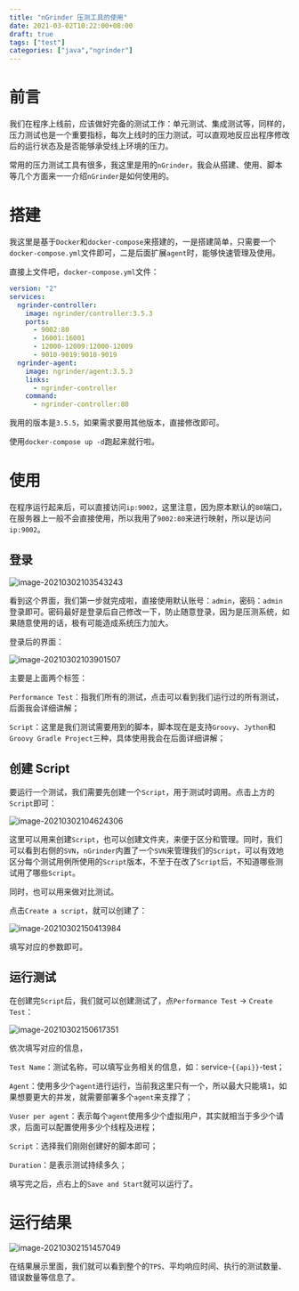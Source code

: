```yaml
---
title: "nGrinder 压测工具的使用"
date: 2021-03-02T10:22:00+08:00
draft: true
tags: ["test"]
categories: ["java","ngrinder"]
---
```


# 前言

我们在程序上线前，应该做好完备的测试工作：单元测试、集成测试等，同样的，压力测试也是一个重要指标，每次上线时的压力测试，可以直观地反应出程序修改后的运行状态及是否能够承受线上环境的压力。

常用的压力测试工具有很多，我这里是用的``nGrinder``，我会从搭建、使用、脚本等几个方面来一一介绍``nGrinder``是如何使用的。

# 搭建

我这里是基于``Docker``和``docker-compose``来搭建的，一是搭建简单，只需要一个``docker-compose.yml``文件即可，二是后面扩展``agent``时，能够快速管理及使用。

直接上文件吧，``docker-compose.yml``文件：

```yaml
version: "2"
services:
  ngrinder-controller:
    image: ngrinder/controller:3.5.3
    ports:
      - 9002:80
      - 16001:16001
      - 12000-12009:12000-12009
      - 9010-9019:9010-9019
  ngrinder-agent:
    image: ngrinder/agent:3.5.3
    links:
      - ngrinder-controller
    command:
      - ngrinder-controller:80
```

我用的版本是``3.5.5``，如果需求要用其他版本，直接修改即可。

使用``docker-compose up -d``跑起来就行啦。

# 使用

在程序运行起来后，可以直接访问``ip:9002``，这里注意，因为原本默认的``80``端口，在服务器上一般不会直接使用，所以我用了``9002:80``来进行映射，所以是访问``ip:9002``。

## 登录

![image-20210302103543243](http://img.honlyc.com/image-20210302103543243.png)

看到这个界面，我们第一步就完成啦，直接使用默认账号：``admin``，密码：``admin``登录即可。密码最好是登录后自己修改一下，防止随意登录，因为是压测系统，如果随意使用的话，极有可能造成系统压力加大。

登录后的界面：

![image-20210302103901507](http://img.honlyc.com/image-20210302103901507.png)

主要是上面两个标签：

``Performance Test``：指我们所有的测试，点击可以看到我们运行过的所有测试，后面我会详细讲解；

``Script``：这里是我们测试需要用到的脚本，脚本现在是支持``Groovy``、``Jython``和``Groovy Gradle Project``三种，具体使用我会在后面详细讲解；

## 创建 Script

要运行一个测试，我们需要先创建一个``Script``，用于测试时调用。点击上方的``Script``即可：

![image-20210302104624306](http://img.honlyc.com/image-20210302104624306.png)

这里可以用来创建``Script``，也可以创建文件夹，来便于区分和管理。同时，我们可以看到右侧的``SVN``，``nGrinder``内置了一个``SVN``来管理我们的``Script``，可以有效地区分每个测试用例所使用的``Script``版本，不至于在改了``Script``后，不知道哪些测试用了哪些``Script``。

同时，也可以用来做对比测试。

点击``Create a script``，就可以创建了：

![image-20210302150413984](http://img.honlyc.com/image-20210302150413984.png)

填写对应的参数即可。

## 运行测试

在创建完``Script``后，我们就可以创建测试了，点``Performance Test`` -> ``Create Test``：

![image-20210302150617351](http://img.honlyc.com/image-20210302150617351.png)

依次填写对应的信息，

``Test Name``：测试名称，可以填写业务相关的信息，如：service-``{{api}}``-test；

``Agent``：使用多少个``agent``进行运行，当前我这里只有一个，所以最大只能填``1``，如果想要更大的并发，就需要部署多个``agent``来支撑了；

``Vuser per agent``：表示每个``agent``使用多少个虚拟用户，其实就相当于多少个请求，后面可以配置使用多少个线程及进程；

``Script``：选择我们刚刚创建好的脚本即可；

``Duration``：是表示测试持续多久；

填写完之后，点右上的``Save and Start``就可以运行了。

# 运行结果

![image-20210302151457049](http://img.honlyc.com/image-20210302151457049.png)

在结果展示里面，我们就可以看到整个的``TPS``、平均响应时间、执行的测试数量、错误数量等信息了。